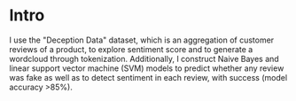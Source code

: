 # Intro

I use the "Deception Data" dataset, which is an aggregation of customer reviews of a product, to explore sentiment score and to generate a wordcloud through tokenization. Additionally, I construct Naive Bayes and linear support vector machine (SVM) models to predict whether any review was fake as well as to detect sentiment in each review, with success (model accuracy >85%). 
